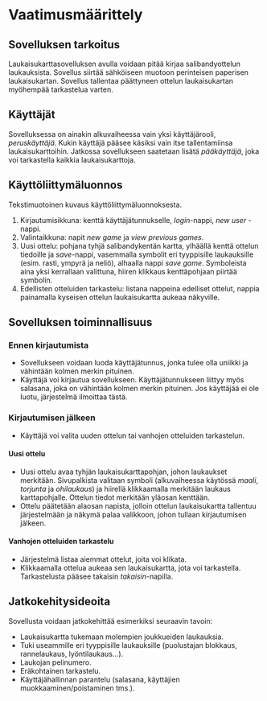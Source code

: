# Vaatimusmäärittely

## Sovelluksen tarkoitus

Laukaisukarttasovelluksen avulla voidaan pitää kirjaa salibandyottelun laukauksista. Sovellus siirtää sähköiseen muotoon perinteisen paperisen laukaisukartan. Sovellus tallentaa päättyneen ottelun laukaisukartan myöhempää tarkastelua varten.

## Käyttäjät

Sovelluksessa on ainakin alkuvaiheessa vain yksi käyttäjärooli, *peruskäyttäjä*. Kukin käyttäjä pääsee käsiksi vain itse tallentamiinsa laukaisukarttoihin. Jatkossa sovellukseen saatetaan lisätä *pääkäyttäjä*, joka voi tarkastella kaikkia laukaisukarttoja.

## Käyttöliittymäluonnos

Tekstimuotoinen kuvaus käyttöliittymäluonnoksesta.

1. Kirjautumisikkuna: kenttä käyttäjätunnukselle, *login*-nappi, *new user* -nappi.
2. Valintaikkuna: napit *new game* ja *view previous games*.
3. Uusi ottelu: pohjana tyhjä salibandykentän kartta, ylhäällä kenttä ottelun tiedoille ja *save*-nappi, vasemmalla symbolit eri tyyppisille laukauksille (esim. rasti, ympyrä ja neliö), alhaalla nappi *save game*. Symboleista aina yksi kerrallaan valittuna, hiiren klikkaus kenttäpohjaan piirtää symbolin.
4. Edellisten otteluiden tarkastelu: listana nappeina edelliset ottelut, nappia painamalla kyseisen ottelun laukaisukartta aukeaa näkyville.

## Sovelluksen toiminnallisuus

### Ennen kirjautumista

- Sovellukseen voidaan luoda käyttäjätunnus, jonka tulee olla uniikki ja vähintään kolmen merkin pituinen.
- Käyttäjä voi kirjautua sovellukseen. Käyttäjätunnukseen liittyy myös salasana, joka on vähintään kolmen merkin pituinen. Jos käyttäjää ei ole luotu, järjestelmä ilmoittaa tästä.

### Kirjautumisen jälkeen

- Käyttäjä voi valita uuden ottelun tai vanhojen otteluiden tarkastelun.

#### Uusi ottelu

- Uusi ottelu avaa tyhjän laukaisukarttapohjan, johon laukaukset merkitään. Sivupalkista valitaan symboli (alkuvaiheessa käytössä *maali*, *torjunta* ja *ohilaukaus*) ja hiirellä klikkaamalla merkitään laukaus karttapohjalle. Ottelun tiedot merkitään yläosan kenttään.
- Ottelu päätetään alaosan napista, jolloin ottelun laukaisukartta tallentuu järjestelmään ja näkymä palaa valikkoon, johon tullaan kirjautumisen jälkeen.

#### Vanhojen otteluiden tarkastelu

- Järjestelmä listaa aiemmat ottelut, joita voi klikata.
- Klikkaamalla ottelua aukeaa sen laukaisukartta, jota voi tarkastella. Tarkastelusta pääsee takaisin *takaisin*-napilla.

## Jatkokehitysideoita

Sovellusta voidaan jatkokehittää esimerkiksi seuraavin tavoin:

- Laukaisukartta tukemaan molempien joukkueiden laukauksia.
- Tuki useammille eri tyyppisille laukauksille (puolustajan blokkaus, rannelaukaus, lyöntilaukaus...).
- Laukojan pelinumero.
- Eräkohtainen tarkastelu.
- Käyttäjähallinnan parantelu (salasana, käyttäjien muokkaaminen/poistaminen tms.).
